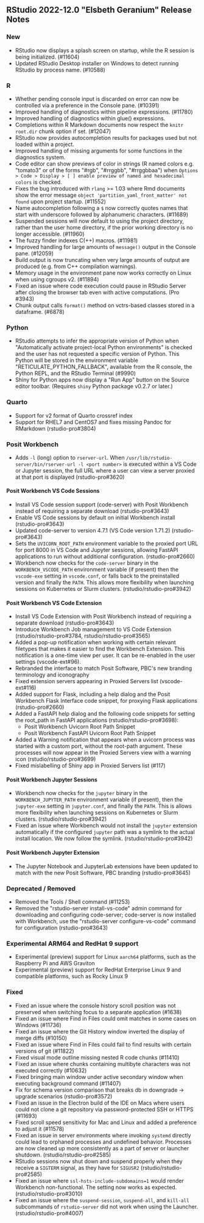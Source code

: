 
## RStudio 2022-12.0 "Elsbeth Geranium" Release Notes

### New

- RStudio now displays a splash screen on startup, while the R session is being initialized. (#11604)
- Updated RStudio Desktop installer on Windows to detect running RStudio by process name. (#10588)

### R

- Whether pending console input is discarded on error can now be controlled via a preference in the Console pane. (#10391)
- Improved handling of diagnostics within pipeline expressions. (#11780)
- Improved handling of diagnostics within glue() expressions.
- Completions within R Markdown documents now respect the `knitr` `root.dir` chunk option if set. (#12047)
- RStudio now provides autocompletion results for packages used but not loaded within a project.
- Improved handling of missing arguments for some functions in the diagnostics system.
- Code editor can show previews of color in strings (R named colors e.g. "tomato3" or of the forms "#rgb", "#rrggbb", "#rrggbbaa") when `Options > Code > Display > [ ] enable preview of named and hexadecimal colors` is checked.
- Fixes the bug introduced with `rlang` >= 1.03 where Rmd documents show the error message `object 'partition_yaml_front_matter' not found` upon project startup. (#11552)
- Name autocompletion following a `$` now correctly quotes names that start with underscore followed by alphanumeric characters. (#11689)
- Suspended sessions will now default to using the project directory, rather than the user home directory, if the prior working directory is no longer accessible. (#11960)
- The fuzzy finder indexes C(++) macros. (#11981)
- Improved handling for large amounts of `message()` output in the Console pane. (#12059)
- Build output is now truncating when very large amounts of output are produced (e.g. from C++ compilation warnings).
- Memory usage in the environment pane now works correctly on Linux when using cgroups v2. (#11894)
- Fixed an issue where code execution could pause in RStudio Server after closing the browser tab even with active computations. (Pro #3943)
- Chunk output calls `format()` method on vctrs-based classes stored in a dataframe. (#6878)
  
### Python

- RStudio attempts to infer the appropriate version of Python when "Automatically activate project-local Python environments" is checked and the user has not requested a specific version of Python. This Python will be stored in the environment variable "RETICULATE_PYTHON_FALLBACK", available from the R console, the Python REPL, and the RStudio Terminal (#9990)
- Shiny for Python apps now display a "Run App" button on the Source editor toolbar. (Requires `shiny` Python package v0.2.7 or later.)

### Quarto

- Support for v2 format of Quarto crossref index
- Support for RHEL7 and CentOS7 and fixes missing Pandoc for RMarkdown (rstudio-pro#3804)

### Posit Workbench

- Adds `-l` (long) option to `rserver-url`. When `/usr/lib/rstudio-server/bin/rserver-url -l <port number>` is executed within a VS Code or Jupyter session, the full URL where a user can view a server proxied at that port is displayed (rstudio-pro#3620)

#### Posit Workbench VS Code Sessions

- Install VS Code session support (code-server) with Posit Workbench instead of requiring a separate download (rstudio-pro#3643)
- Enable VS Code sessions by default on initial Workbench install (rstudio-pro#3643)
- Updated code-server to version 4.7.1 (VS Code version 1.71.2) (rstudio-pro#3643)
- Sets the `UVICORN_ROOT_PATH` environment variable to the proxied port URL for port 8000 in VS Code and Jupyter sessions, allowing FastAPI applications to run without additional configuration. (rstudio-pro#2660)
- Workbench now checks for the `code-server` binary in the `WORKBENCH_VSCODE_PATH` environment variable (if present) then the `vscode-exe` setting in `vscode.conf`, or falls back to the preinstalled version and finally the `PATH`. This allows more flexibility when launching sessions on Kubernetes or Slurm clusters. (rstudio/rstudio-pro#3942)

#### Posit Workbench VS Code Extension

- Install VS Code Extension with Posit Workbench instead of requiring a separate download (rstudio-pro#3643)
- Introduce Workbench Job management to VS Code Extension (rstudio/rstudio-pro#3784, rstudio/rstudio-pro#3565)
- Added a pop-up notification when working with certain relevant filetypes that makes it easier to find the Workbench Extension. This notification is a one-time view per user. It can be re-enabled in the user settings (vscode-ext#96).
- Rebranded the interface to match Posit Software, PBC's new branding terminology and iconography
- Fixed extension servers appearing in Proxied Servers list (vscode-ext#116)
- Added support for Flask, including a help dialog and the Posit Workbench Flask Interface code snippet, for proxying Flask applications (rstudio-pro#2660)
- Added a FastAPI help dialog and the following code snippets for setting the root_path in FastAPI applications (rstudio/rstudio-pro#3698):
    - Posit Workbench Uvicorn Root Path Snippet
    - Posit Workbench FastAPI Uvicorn Root Path Snippet
- Added a Warning notification that appears when a uvicorn process was started with a custom port, without the root-path argument. These processes will now appear in the Proxied Servers view with a warning icon (rstudio/rstudio-pro#3699)
- Fixed mislabelling of Shiny app in Proxied Servers list (#117)

#### Posit Workbench Jupyter Sessions

- Workbench now checks for the `jupyter` binary in the `WORKBENCH_JUPYTER_PATH` environment variable (if present), then the `jupyter-exe` setting in `jupyter.conf`, and finally the `PATH`. This is allows more flexibility when launching sessions on Kubernetes or Slurm clusters. (rstudio/rstudio-pro#3942)
- Fixed an issue where Workbench would not install the `jupyter` extension automatically if the configured `jupyter` path was a symlink to the actual install location. We now follow the symlink. (rstudio/rstudio-pro#3942)

#### Posit Workbench Jupyter Extension

- The Jupyter Notebook and JupyterLab extensions have been updated to match with the new Posit Software, PBC branding (rstudio-pro#3645)

### Deprecated / Removed

- Removed the Tools / Shell command (#11253)
- Removed the "rstudio-server install-vs-code" admin command for downloading and configuring code-server; code-server is now installed with Workbench, use the "rstudio-server configure-vs-code" command for configuration (rstudio-pro#3643)

### Experimental ARM64 and RedHat 9 support

- Experimental (preview) support for Linux `aarch64` platforms, such as the Raspberry Pi and AWS Graviton
- Experimental (preview) support for RedHat Enterprise Linux 9 and compatible platforms, such as Rocky Linux 9

### Fixed

- Fixed an issue where the console history scroll position was not preserved when switching focus to a separate application (#1638)
- Fixed an issue where Find in Files could omit matches in some cases on Windows (#11736)
- Fixed an issue where the Git History window inverted the display of merge diffs (#10150)
- Fixed an issue where Find in Files could fail to find results with certain versions of git (#11822)
- Fixed visual mode outline missing nested R code chunks (#11410)
- Fixed an issue where chunks containing multibyte characters was not executed correctly (#10632)
- Fixed bringing main window under active secondary window when executing background command (#11407)
- Fix for schema version comparison that breaks db in downgrade -> upgrade scenarios (rstudio-pro#3572)
- Fixed an issue in the Electron build of the IDE on Macs where users could not clone a git repository via password-protected SSH or HTTPS (#11693)
- Fixed scroll speed sensitivity for Mac and Linux and added a preference to adjust it (#11578)
- Fixed an issue in server environments where invoking `systemd` directly could lead to orphaned processes and undefined behavior. Processes are now cleaned up more consistently as a part of server or launcher shutdown. (rstudio/rstudio-pro#2585)
- RStudio sessions now shut down and suspend properly when they receive a `SIGTERM` signal, as they have for `SIGUSR2` (rstudio/rstudio-pro#2585)
- Fixed an issue where `ssl-hsts-include-subdomains=1` would render Workbench non-functional. The setting now works as expected. (rstudio/rstudio-pro#3010)
- Fixed an issue where the `suspend-session`, `suspend-all`, and `kill-all` subcommands of `rstudio-server` did not work when using the Launcher. (rstudio/rstudio-pro#4007)
